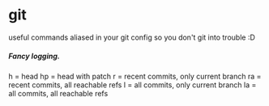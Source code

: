 # git

useful commands aliased in your git config so you don't git into trouble :D

##### Fancy logging.
h = head
hp = head with patch
r = recent commits, only current branch
ra = recent commits, all reachable refs
l = all commits, only current branch
la = all commits, all reachable refs

